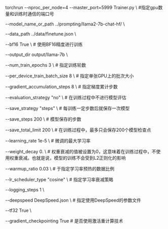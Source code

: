 torchrun --nproc_per_node=4 --master_port=5999 Trainer.py \  #指定gpu数量和训练时通信的端口号

  --model_name_or_path ../prompting/llama2-7b-chat-hf/ \

  --data_path ../data/finetune.json \

  --bf16 True \  # 使用BF16精度进行训练

  --output_dir output/llama-7b \

  --num_train_epochs 3 \  # 指定训练轮数

  --per_device_train_batch_size 8 \  # 指定单张GPU上的批次大小

  --gradient_accumulation_steps 8 \  # 指定梯度累计步数

  --evaluation_strategy "no" \  # 在训练过程中不进行模型评估

  --save_strategy "steps" \  # 每训练一定步数后就保存一次模型

  --save_steps 200 \  # 模型保存的步数

  --save_total_limit 200 \  # 在训练过程中，最多只会保存200个模型检查点

  --learning_rate 1e-5 \  # 微调的最大学习率

  --weight_decay 0. \  # 权重衰减的值被设置为0，这意味着在训练过程中，不使用权重衰减。也就是说，模型的训练不会受到L2正则化的影响

  --warmup_ratio 0.03 \  # 于指定学习率预热的数据比例

  --lr_scheduler_type "cosine" \  # 指定学习率衰减策略

  --logging_steps 1 \

  --deepspeed DeepSpeed.json \  # 指定使用DeepSpeed的参数文件

  --tf32 True \

  --gradient_checkpointing True  # 是否使用激活重计算技术